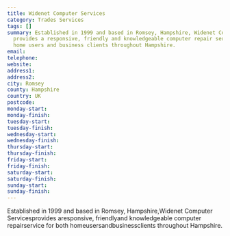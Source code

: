 ```yaml
---
title: Widenet Computer Services
category: Trades Services
tags: []
summary: Established in 1999 and based in Romsey, Hampshire, Widenet Computer Services
  provides a responsive, friendly and knowledgeable computer repair service for both
  home users and business clients throughout Hampshire.
email: 
telephone: 
website: 
address1: 
address2: 
city: Romsey
county: Hampshire
country: UK
postcode: 
monday-start: 
monday-finish: 
tuesday-start: 
tuesday-finish: 
wednesday-start: 
wednesday-finish: 
thursday-start: 
thursday-finish: 
friday-start: 
friday-finish: 
saturday-start: 
saturday-finish: 
sunday-start: 
sunday-finish: 
---
```

Established in 1999 and based in Romsey, Hampshire,Widenet Computer Servicesprovides aresponsive, friendlyand knowledgeable computer repairservice for both homeusersandbusinessclients throughout Hampshire.

